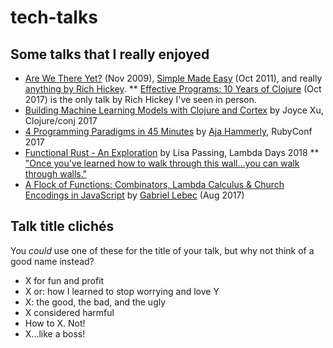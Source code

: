 # tech-talks

## Some talks that I really enjoyed
* [Are We There Yet?](https://www.infoq.com/presentations/Are-We-There-Yet-Rich-Hickey) (Nov 2009), [Simple Made Easy](https://www.infoq.com/presentations/Simple-Made-Easy) (Oct 2011), and really [anything by Rich Hickey](https://github.com/tallesl/Rich-Hickey-fanclub).
** [Effective Programs: 10 Years of Clojure](https://www.youtube.com/watch?v=2V1FtfBDsLU) (Oct 2017) is the only talk by Rich Hickey I've seen in person.
* [Building Machine Learning Models with Clojure and Cortex](https://www.youtube.com/watch?v=0m6wz2vClQI) by Joyce Xu, Clojure/conj 2017
* [4 Programming Paradigms in 45 Minutes](https://www.youtube.com/watch?v=3TBq__oKUzk) by [Aja Hammerly](http://www.thagomizer.com/), RubyConf 2017
* [Functional Rust - An Exploration](https://www.youtube.com/watch?v=Ve8HUfU3ELQ) by Lisa Passing, Lambda Days 2018
** ["Once you've learned how to walk through this wall...you can walk through walls."](https://www.youtube.com/watch?v=Ve8HUfU3ELQ&t=5m55s)
* [A Flock of Functions: Combinators, Lambda Calculus & Church Encodings in JavaScript](https://www.youtube.com/watch?v=3VQ382QG-y4) by [Gabriel Lebec](https://twitter.com/g_lebec) (Aug 2017)

## Talk title clichés
You *could* use one of these for the title of your talk, but why not
think of a good name instead?
* X for fun and profit
* X or: how I learned to stop worrying and love Y
* X: the good, the bad, and the ugly
* X considered harmful
* How to X. Not!
* X...like a boss!

